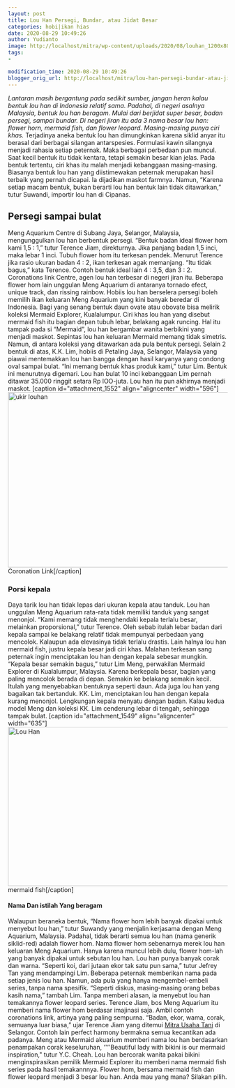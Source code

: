 ```yaml
---
layout: post
title: Lou Han Persegi, Bundar, atau Jidat Besar
categories: hobi|ikan hias
date: 2020-08-29 10:49:26
author: Yudianto
image: http://localhost/mitra/wp-content/uploads/2020/08/louhan_1200x800.jpg
tags:
- 

modification_time: 2020-08-29 10:49:26
blogger_orig_url: http://localhost/mitra/lou-han-persegi-bundar-atau-jidat.html
---
```


<em>Lantaran masih bergantung pada sedikit sumber, jangan heran kalau bentuk lou han di Indonesia relatif sama. Padahal, di negeri asalnya Malaysia, bentuk lou han beragam. Mulai dari berjidat super besar, badan persegi, sampai bundar. Di negeri jiran itu ada 3 nama besar lou han: flower horn, mermaid fish, dan flower leopard. Masing-masing punya ciri khas.</em>
Terjadinya aneka bentuk lou han dimungkinkan karena siklid anyar itu berasal dari berbagai silangan antarspesies. Formulasi kawin silangnya menjadi rahasia
setiap peternak. Maka berbagai perbedaan pun muncul. Saat kecil bentuk itu tidak kentara, tetapi semakin besar kian jelas. Pada bentuk tertentu, ciri khas itu malah menjadi kebanggaan masing-masing.
Biasanya bentuk lou han yang diistimewakan peternak merupakan hasil terbaik yang pernah dicapai. Ia dijadikan maskot farmnya. Namun, “Karena setiap macam bentuk, bukan berarti lou han bentuk lain tidak ditawarkan,” tutur Suwandi, importir lou han di Cipanas.
<h2>Persegi sampai bulat</h2>
Meng Aquarium Centre di Subang Jaya, Selangor, Malaysia, mengunggulkan lou han berbentuk persegi. “Bentuk badan ideal flower hom kami 1,5 : 1,” tutur Terence Jiam, direkturnya. Jika panjang badan 1,5 inci, maka lebar 1 inci. Tubuh flower hom itu terkesan pendek. Menurut Terence jika rasio ukuran badan 4 : 2, ikan terkesan agak memanjang. “Itu tidak bagus,” kata Terence. Contoh bentuk ideal lain 4 : 3,5, dan 3 : 2. Coronations link Centre, agen lou han terbesar di negeri jiran itu.
Beberapa flower hom lain unggulan Meng Aquarium di antaranya tornado efect, unique track, dan rissing rainbow. Hobiis lou han berselera persegi boleh memilih ikan keluaran Meng Aquarium yang kini banyak beredar di Indonesia.
Bagi yang senang bentuk daun ovate atau obovate bisa melirik koleksi Mermaid Explorer, Kualalumpur. Ciri khas lou han yang disebut mermaid fish itu bagian depan tubuh lebar, belakang agak runcing. Hal itu tampak pada si “Mermaid”, lou han bergambar wanita berbikini yang menjadi maskot. Sepintas lou han keluaran Mermaid memang tidak simetris. Namun, di antara koleksi yang ditawarkan ada pula bentuk persegi.
Selain 2 bentuk di atas, K.K. Lim, hobiis di Petaling Jaya, Selangor, Malaysia yang piawai mentemakkan lou han bangga dengan hasil karyanya yang condong oval sampai bulat. “Ini memang bentuk khas produk kami,” tutur Lim. Bentuk ini menurutnya digemari. Lou han bulat 10 inci kebanggaan Lim pernah ditawar 35.000 ringgit setara Rp lOO-juta. Lou han itu pun akhirnya menjadi maskot.
[caption id="attachment_1552" align="aligncenter" width="596"]<img class="wp-image-1552" src="http://127.0.0.1/mitra/wp-content/uploads/2020/08/louhan.jpg" alt="ukir louhan" width="596" height="402" /> Coronation Link[/caption]
<h3>Porsi kepala</h3>
Daya tarik lou han tidak lepas dari ukuran kepala atau tanduk. Lou han unggulan Meng Aquarium rata-rata tidak memiliki tanduk yang sangat menonjol. “Kami memang tidak menghendaki kepala terlalu besar, melainkan proporsional,” tutur Terence. Oleh sebab itulah lebar badan dari kepala sampai ke belakang relatif tidak mempunyai perbedaan yang mencolok. Kalaupun ada elevasinya tidak terlalu drastis.
Lain halnya lou han mermaid fish, justru kepala besar jadi ciri khas. Malahan terkesan sang peternak ingin menciptakan lou han dengan kepala sebesar mungkin. “Kepala besar semakin bagus,” tutur Lim Meng, perwakilan Mermaid Explorer di Kualalumpur, Malaysia. Karena berkepala besar, bagian yang paling mencolok berada di depan. Semakin ke belakang semakin kecil. Itulah yang menyebabkan bentuknya seperti daun.
Ada juga lou han yang bagaikan tak bertanduk. KK. Lim, menciptakan lou han dengan kepala kurang menonjol. Lengkungan kepala menyatu dengan badan. Kalau kedua model Meng dan koleksi KK. Lim cenderung lebar di tengah, sehingga tampak bulat.
[caption id="attachment_1549" align="aligncenter" width="635"]<img class="wp-image-1549" src="http://127.0.0.1/mitra/wp-content/uploads/2020/08/louhan_1200x800.jpg" alt="Lou Han" width="635" height="365" /> mermaid fish[/caption]
<h4>Nama Dan istilah Yang beragam</h4>
Walaupun beraneka bentuk, “Nama flower hom lebih banyak dipakai untuk menyebut lou han,” tutur Suwandy yang menjalin kerjasama dengan Meng Aquarium, Malaysia. Padahal, tidak berarti semua lou han (nama generik siklid-red) adalah flower hom. Nama flower hom sebenarnya merek lou han keluaran Meng Aquarium. Hanya karena muncul lebih dulu, flower hom-lah yang banyak dipakai untuk sebutan lou han.
Lou han punya banyak corak dan warna. “Seperti koi, dari jutaan ekor tak satu pun sama,” tutur Jefrey Tan yang mendampingi Lim. Beberapa peternak memberikan nama pada setiap jenis lou han. Namun, ada pula yang hanya mengembel-embeli series, tanpa nama spesifik.
“Seperti diskus, masing-masing orang bebas kasih nama,” tambah Lim. Tanpa memberi alasan, ia menyebut lou han temakannya flower leopard series. Terence Jiam, bos Meng Aquarium itu memberi nama flower hom berdasar imajinasi saja. Ambil contoh coronations link, artinya yang paling sempurna. “Badan, ekor, wama, corak, semuanya luar biasa,” ujar Terence Jiam yang ditemui <a href="http://127.0.0.1/mitra"><a href="http://127.0.0.1/mitra">Mitra Usaha Tani</a></a> di Selangor. Contoh lain perfect harmony bermakna semua kecantikan ada padanya.
Meng atau Mermaid akuarium memberi nama lou han berdasarkan penampakan corak keseluruhan, ‘'‘'Beautiful lady with bikini is our mermaid inspiration," tutur Y.C. Cheah. Lou han bercorak wanita pakai bikini menginspirasikan pemilik Mermaid Explorer itu memberi nama mermaid fish series pada hasil temakannnya. Flower hom, bersama mermaid fish dan flower leopard menjadi 3 besar lou han. Anda mau yang mana? Silakan pilih.
